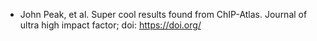 - John Peak, et al. Super cool results found from ChIP-Atlas. Journal of ultra high impact factor; doi: https://doi.org/

